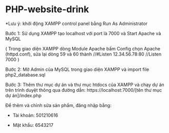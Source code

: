 # PHP-website-drink

*Lưu ý: khởi động XAMPP control panel bằng Run As Administrator

 Bước 1: Sử dụng XAMPP tạo localhost với port là 7000 và Start Apache và MySQL

(
    Trong giao diện XAMPP dòng Module Apache bấm Config chọn Apache (httpd.conf), sửa lại dòng 59 và 60 thành
	//#Listen 12.34.56.78:80
	//Listen 7000
)

 Bước 2: Mở Admin của MySQL trong giao diện XAMPP và import file php2_database.sql

 Bước 3: Thêm thư mục dự án và thư mục htdocs của XAMPP và chạy dự án trên trình duyệt
 thông qua đường dẫn: https://localhost:7000/[tên thư mục dự án]/index.php

Để thêm và chỉnh sửa sản phẩm, đăng nhập bằng:

- Tài khoản: 501210616

- Mật khẩu: 6543217